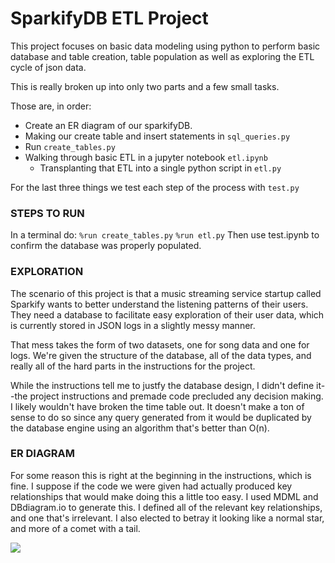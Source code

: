 
# SparkifyDB ETL Project

This project focuses on basic data modeling using python to
perform basic database and table creation, table population
as well as exploring the ETL cycle of json data.

This is really broken up into only two parts and a few small tasks.

Those are, in order:
* Create an ER diagram of our sparkifyDB.
* Making our create table and insert statements in `sql_queries.py`
* Run `create_tables.py`
* Walking through basic ETL in a jupyter notebook `etl.ipynb`
    * Transplanting that ETL into a single python script in `etl.py`
 
For the last three things we test each step of the process with `test.py`

### STEPS TO RUN
In a terminal do:
`%run create_tables.py`
`%run etl.py`
Then use test.ipynb to confirm the database was properly populated.


### EXPLORATION
The scenario of this project is that a music streaming service startup called Sparkify wants to better understand the listening patterns of their users. They need a database to facilitate easy exploration of their user data, which is currently stored in JSON logs in a slightly messy manner.

That mess takes the form of two datasets, one for song data and one for logs. We're given the structure of the database, all of the data types, and really all of the hard parts in the instructions for the project.

While the instructions tell me to justfy the database design, I 
didn't define it--the project instructions and premade code precluded
any decision making. I likely wouldn't have broken the time table out.
It doesn't make a ton of sense to do so since any query generated from it would be duplicated by the database engine using an algorithm
that's better than O(n).

### ER DIAGRAM

For some reason this is right at the beginning in the instructions, which is fine. I suppose if the code we were given
had actually produced key relationships that would make doing this a little too easy. I used MDML and 
DBdiagram.io to generate this. I defined all of the relevant key relationships, and one that's irrelevant. I also elected to betray it looking like a normal star, and more of a comet with a tail.

<img src="SparkifyDB ER Diagram.png">